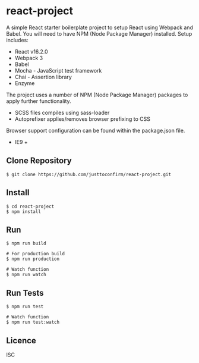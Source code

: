 # react-project
A simple React starter boilerplate project to setup React using Webpack and Babel. You will need to have NPM (Node Package Manager) installed. Setup includes:

* React v16.2.0
* Webpack 3
* Babel
* Mocha - JavaScript test framework
* Chai - Assertion library
* Enzyme

The project uses a number of NPM (Node Package Manager) packages to apply further functionality.

* SCSS files compiles using sass-loader
* Autoprefixer applies/removes browser prefixing to CSS

Browser support configuration can be found within the package.json file.

* IE9 +

## Clone Repository
```
$ git clone https://github.com/justtoconfirm/react-project.git
```

## Install
```
$ cd react-project
$ npm install
```

## Run
```
$ npm run build

# For production build
$ npm run production

# Watch function
$ npm run watch
```

## Run Tests
```
$ npm run test

# Watch function
$ npm run test:watch
```

## Licence
ISC